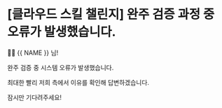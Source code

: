 # [클라우드 스킬 챌린지] 완주 검증 과정 중 오류가 발생했습니다.

👋🏼 {{ NAME }} 님!

완주 검증 중 시스템 오류가 발생했습니다.

최대한 빨리 저희 측에서 이유를 확인해 답변하겠습니다. 

잠시만 기다려주세요!